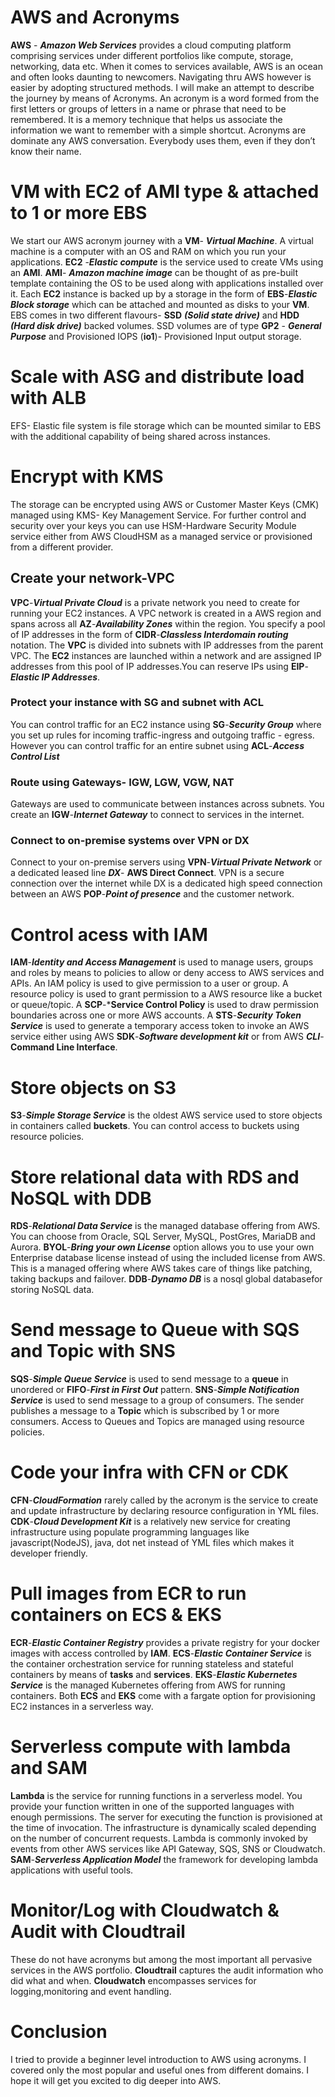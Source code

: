 # AWS and Acronyms
**AWS** - ***Amazon Web Services*** provides a cloud computing platform comprising services under different portfolios like compute, storage, networking, data etc. When it comes to services available, AWS is an ocean and often looks daunting to newcomers. Navigating thru AWS however is easier by adopting structured methods. I will make an attempt to describe the journey by means of Acronyms.
An acronym is a word formed from the first letters or groups of letters in a name or phrase that need to be remembered. It is a memory technique that helps us associate the information we want to remember with a simple shortcut.
Acronyms are dominate any AWS conversation. Everybody uses them, even if they don’t know their name. 

# VM with EC2 of AMI type & attached to 1 or more EBS
We start our AWS acronym journey with a **VM**- ***Virtual Machine***. A virtual machine is a computer with an OS and RAM on which you run your applications. **EC2** -***Elastic compute*** is the service used to create VMs using an **AMI**. **AMI**- ***Amazon machine image*** can be thought of as pre-built template containing the OS to be used along with  applications installed over it. Each **EC2** instance is backed up by a storage in the form of **EBS**-***Elastic Block storage*** which can be attached and mounted as disks to your **VM**. EBS comes in two different flavours- **SSD** ***(Solid state drive)*** and **HDD** ***(Hard disk drive)*** backed volumes. SSD volumes are of type **GP2** - ***General Purpose*** and Provisioned IOPS (**io1**)- Provisioned Input output storage.

# Scale with ASG and distribute load with ALB
EFS- Elastic file system is file storage which can be mounted similar to EBS with the additional capability of being shared across instances. 

# Encrypt with KMS
The storage can be encrypted using AWS or Customer Master Keys (CMK) managed using KMS- Key Management Service. For further control and security over your keys you can use HSM-Hardware Security Module service either from AWS CloudHSM as a managed service or  provisioned from a different provider.

## Create your network-VPC
**VPC**-***Virtual Private Cloud*** is a private network you need to create for running your EC2 instances. A VPC network is created in a AWS region and spans across all **AZ**-***Availability Zones*** within the region. You specify a pool of IP addresses in the form of **CIDR**-***Classless Interdomain routing*** notation. The **VPC** is divided into subnets with IP addresses from the parent VPC. The **EC2** instances are launched within a network and are assigned IP addresses from this pool of IP addresses.You can reserve IPs using **EIP**-***Elastic IP Addresses***.
### Protect your instance with SG and subnet with ACL
You can control traffic for an EC2 instance using **SG**-***Security Group*** where you set up rules for incoming traffic-ingress and outgoing traffic - egress.
However you can control traffic for an entire subnet using **ACL**-***Access Control List***
### Route using Gateways- IGW, LGW, VGW, NAT
Gateways are used to communicate between instances across subnets. You create an **IGW**-***Internet Gateway*** to connect to services in the internet.
### Connect to on-premise systems over VPN or DX
Connect to your on-premise servers using **VPN**-***Virtual Private Network*** or a dedicated leased line ***DX***- **AWS Direct Connect**. VPN is a secure connection over the internet while DX is a dedicated high speed connection between an AWS **POP**-***Point of presence*** and the customer network.
 
# Control acess with IAM
**IAM**-***Identity and Access Management*** is used to manage users, groups and roles by means to policies to allow or deny access to AWS services and APIs. An IAM policy is used to give permission to a user or group. A resource policy is used to grant permission to a AWS resource like a bucket or queue/topic. A **SCP**-***Service Control Policy** is used to draw permission boundaries across one or more AWS accounts. A **STS**-***Security Token Service*** is used to generate a temporary access token to invoke an AWS service either using AWS **SDK**-***Software development kit*** or from AWS ***CLI***-**Command Line Interface**.
 
# Store objects on S3
**S3**-***Simple Storage Service*** is the oldest AWS service used to store objects in containers called **buckets**. You can control access to buckets using resource policies.

# Store relational data with RDS and NoSQL with DDB
**RDS**-***Relational Data Service*** is the managed database offering from AWS. You can choose from Oracle, SQL Server, MySQL, PostGres, MariaDB and Aurora. **BYOL**-***Bring your own License*** option allows you to use your own Enterprise database license instead of using the included license from AWS. This is a managed offering where AWS takes care of things like patching, taking backups and failover. 
**DDB**-***Dynamo DB*** is a nosql global databasefor storing NoSQL data.

# Send message to Queue with SQS and Topic with SNS
**SQS**-***Simple Queue Service*** is used to send message to a **queue** in unordered or **FIFO**-***First in First Out*** pattern.
**SNS**-***Simple Notification Service*** is used to send message to a group of consumers. The sender publishes a message to a **Topic** which is subscribed by 1 or more consumers.
Access to Queues and Topics are managed using resource policies.

# Code your infra with CFN or CDK
**CFN**-***CloudFormation*** rarely called by the acronym is the service to create and update infrastructure by declaring resource configuration in YML files. **CDK**-***Cloud Development Kit*** is a relatively new service for creating infrastructure using populate programming languages like javascript(NodeJS), java, dot net instead of YML files which makes it developer friendly.

# Pull images from ECR to run containers on ECS & EKS
**ECR**-***Elastic Container Registry*** provides a private registry for your docker images with access controlled by **IAM**.
**ECS**-***Elastic Container Service*** is the container orchestration service for running stateless and stateful containers by means of **tasks** and **services**. 
**EKS**-***Elastic Kubernetes Service*** is the managed Kubernetes offering from AWS for running containers.
Both **ECS** and **EKS** come with a fargate option for provisioning EC2 instances in a serverless way.

# Serverless compute with lambda and SAM
**Lambda** is the service for running functions in a serverless model. You provide your function written in one of the supported languages with enough permissions. The server for executing the function is provisioned at the time of invocation. The infrastructure is dynamically scaled depending on the number of concurrent requests. Lambda is commonly invoked by events from other AWS services like API Gateway, SQS, SNS or Cloudwatch.
**SAM**-***Serverless Application Model*** the framework for developing lambda applications with useful tools. 
 
# Monitor/Log with Cloudwatch & Audit with Cloudtrail
These do not have acronyms but among the most important all pervasive services in the AWS portfolio.
**Cloudtrail** captures the audit information who did what and when.
**Cloudwatch** encompasses services for logging,monitoring and event handling. 
 
 # Conclusion
 I tried to provide a beginner level introduction to AWS using acronyms. I covered only the most popular and useful ones from different domains. I hope it will get you excited to dig deeper into AWS. 

